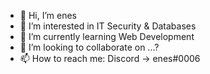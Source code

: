 - 👋 Hi, I’m enes
- 👀 I’m interested in IT Security & Databases
- 🌱 I’m currently learning Web Development
- 💞️ I’m looking to collaborate on ...?
- 📫 How to reach me: Discord -> enes#0006
